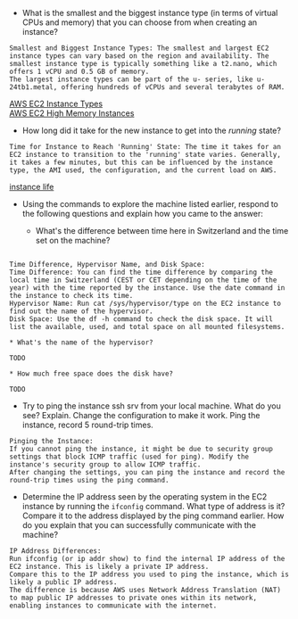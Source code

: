 * What is the smallest and the biggest instance type (in terms of
  virtual CPUs and memory) that you can choose from when creating an
  instance?

```
Smallest and Biggest Instance Types: The smallest and largest EC2 instance types can vary based on the region and availability. The smallest instance type is typically something like a t2.nano, which offers 1 vCPU and 0.5 GB of memory.
The largest instance types can be part of the u- series, like u-24tb1.metal, offering hundreds of vCPUs and several terabytes of RAM. 

```
[AWS EC2 Instance Types](https://aws.amazon.com/ec2/instance-types/)  
[AWS EC2 High Memory Instances](https://aws.amazon.com/ec2/instance-types/high-memory/)

* How long did it take for the new instance to get into the _running_ state?

```
Time for Instance to Reach 'Running' State: The time it takes for an EC2 instance to transition to the 'running' state varies. Generally, it takes a few minutes, but this can be influenced by the instance type, the AMI used, the configuration, and the current load on AWS.
```
[instance life](https://docs.aws.amazon.com/AWSEC2/latest/UserGuide/ec2-instance-lifecycle.html)


* Using the commands to explore the machine listed earlier, respond to
  the following questions and explain how you came to the answer:

    * What's the difference between time here in Switzerland and the time set on
      the machine?
```

Time Difference, Hypervisor Name, and Disk Space:
Time Difference: You can find the time difference by comparing the local time in Switzerland (CEST or CET depending on the time of the year) with the time reported by the instance. Use the date command in the instance to check its time.
Hypervisor Name: Run cat /sys/hypervisor/type on the EC2 instance to find out the name of the hypervisor.
Disk Space: Use the df -h command to check the disk space. It will list the available, used, and total space on all mounted filesystems.
```

    * What's the name of the hypervisor?
```
TODO
```

    * How much free space does the disk have?
```
TODO
```


* Try to ping the instance ssh srv from your local machine. What do you see?
  Explain. Change the configuration to make it work. Ping the
  instance, record 5 round-trip times.

```
Pinging the Instance:
If you cannot ping the instance, it might be due to security group settings that block ICMP traffic (used for ping). Modify the instance's security group to allow ICMP traffic.
After changing the settings, you can ping the instance and record the round-trip times using the ping command.
```

* Determine the IP address seen by the operating system in the EC2
  instance by running the `ifconfig` command. What type of address
  is it? Compare it to the address displayed by the ping command
  earlier. How do you explain that you can successfully communicate
  with the machine?

```
IP Address Differences:
Run ifconfig (or ip addr show) to find the internal IP address of the EC2 instance. This is likely a private IP address.
Compare this to the IP address you used to ping the instance, which is likely a public IP address.
The difference is because AWS uses Network Address Translation (NAT) to map public IP addresses to private ones within its network, enabling instances to communicate with the internet.
```
